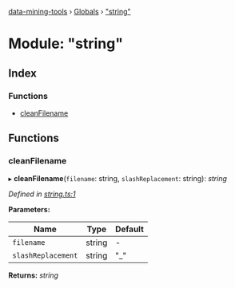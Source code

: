 [data-mining-tools](../README.md) › [Globals](../globals.md) › ["string"](_string_.md)

# Module: "string"

## Index

### Functions

* [cleanFilename](_string_.md#cleanfilename)

## Functions

###  cleanFilename

▸ **cleanFilename**(`filename`: string, `slashReplacement`: string): *string*

*Defined in [string.ts:1](https://github.com/tewen/data-mining-tools/blob/ff6565d/src/lib/string.ts#L1)*

**Parameters:**

Name | Type | Default |
------ | ------ | ------ |
`filename` | string | - |
`slashReplacement` | string | "_" |

**Returns:** *string*
